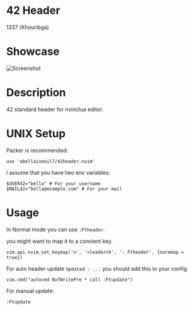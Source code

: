 # 42 Header
1337 (Khouribga)

# Showcase
![Screenshot](screen1.png)

# Description
42 standard header for nvim/lua editor.

# UNIX Setup
Packer is recommended:

```
use 'abellaismail7/42header.nvim'
```

I assume that you have two env variables:

```
$USER42="bella" # For your username
$MAIL42="bella@example.com" # For your mail
```

# Usage
In Normal mode you can use `:Ftheader`.

you might want to map it to a convient key.

```
vim.api.nvim_set_keymap('n', '<leader>h', ': Ftheader', {noremap = true})
```

For auto header update `Updated : ...` you should add this to your config

```
vim.cmd("autocmd BufWritePre * call :Ftupdate")
```

For manual update:

```
:Ftupdate
```
